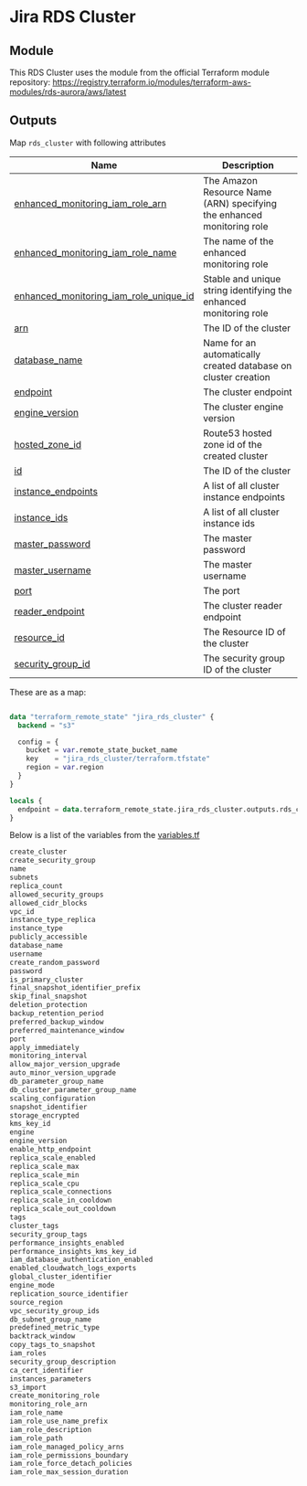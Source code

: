 # Jira RDS Cluster

## Module
This RDS Cluster uses the module from the official Terraform module repository:
https://registry.terraform.io/modules/terraform-aws-modules/rds-aurora/aws/latest

## Outputs

Map `rds_cluster` with following attributes

| Name | Description |
|------|-------------|
| <a name="output_enhanced_monitoring_iam_role_arn"></a> [enhanced\_monitoring\_iam\_role\_arn](#output\_enhanced\_monitoring\_iam\_role\_arn) | The Amazon Resource Name (ARN) specifying the enhanced monitoring role |
| <a name="output_enhanced_monitoring_iam_role_name"></a> [enhanced\_monitoring\_iam\_role\_name](#output\_enhanced\_monitoring\_iam\_role\_name) | The name of the enhanced monitoring role |
| <a name="output_enhanced_monitoring_iam_role_unique_id"></a> [enhanced\_monitoring\_iam\_role\_unique\_id](#output\_enhanced\_monitoring\_iam\_role\_unique\_id) | Stable and unique string identifying the enhanced monitoring role |
| <a name="output_arn"></a> [arn](#output\_arn) | The ID of the cluster |
| <a name="output_database_name"></a> [database\_name](#output\_database\_name) | Name for an automatically created database on cluster creation |
| <a name="output_endpoint"></a> [endpoint](#output\_endpoint) | The cluster endpoint |
| <a name="output_engine_version"></a> [engine\_version](#output\_engine\_version) | The cluster engine version |
| <a name="output_hosted_zone_id"></a> [hosted\_zone\_id](#output\_hosted\_zone\_id) | Route53 hosted zone id of the created cluster |
| <a name="output_id"></a> [id](#output\_id) | The ID of the cluster |
| <a name="output_instance_endpoints"></a> [instance\_endpoints](#output\_instance\_endpoints) | A list of all cluster instance endpoints |
| <a name="output_instance_ids"></a> [instance\_ids](#output\_instance\_ids) | A list of all cluster instance ids |
| <a name="output_master_password"></a> [master\_password](#output\_master\_password) | The master password |
| <a name="output_master_username"></a> [master\_username](#output\_master\_username) | The master username |
| <a name="output_port"></a> [port](#output\_port) | The port |
| <a name="output_reader_endpoint"></a> [reader\_endpoint](#output\_reader\_endpoint) | The cluster reader endpoint |
| <a name="output_resource_id"></a> [resource\_id](#output\_resource\_id) | The Resource ID of the cluster |
| <a name="output_security_group_id"></a> [security\_group\_id](#output\_security\_group\_id) | The security group ID of the cluster |

These are as a map:
```terraform

data "terraform_remote_state" "jira_rds_cluster" {
  backend = "s3"

  config = {
    bucket = var.remote_state_bucket_name
    key    = "jira_rds_cluster/terraform.tfstate"
    region = var.region
  }
}

locals {
  endpoint = data.terraform_remote_state.jira_rds_cluster.outputs.rds_cluster["endpoint"]  
}

```


Below is a list of the variables from the [variables.tf](https://github.com/terraform-aws-modules/terraform-aws-rds-aurora/blob/3e08cb6b164c869a87cf89beeb032b95eafe5926/variables.tf)

```js
create_cluster
create_security_group
name
subnets
replica_count
allowed_security_groups
allowed_cidr_blocks
vpc_id
instance_type_replica
instance_type
publicly_accessible
database_name
username
create_random_password
password
is_primary_cluster
final_snapshot_identifier_prefix
skip_final_snapshot
deletion_protection
backup_retention_period
preferred_backup_window
preferred_maintenance_window
port
apply_immediately
monitoring_interval
allow_major_version_upgrade
auto_minor_version_upgrade
db_parameter_group_name
db_cluster_parameter_group_name
scaling_configuration
snapshot_identifier
storage_encrypted
kms_key_id
engine
engine_version
enable_http_endpoint
replica_scale_enabled
replica_scale_max
replica_scale_min
replica_scale_cpu
replica_scale_connections
replica_scale_in_cooldown
replica_scale_out_cooldown
tags
cluster_tags
security_group_tags
performance_insights_enabled
performance_insights_kms_key_id
iam_database_authentication_enabled
enabled_cloudwatch_logs_exports
global_cluster_identifier
engine_mode
replication_source_identifier
source_region
vpc_security_group_ids
db_subnet_group_name
predefined_metric_type
backtrack_window
copy_tags_to_snapshot
iam_roles
security_group_description
ca_cert_identifier
instances_parameters
s3_import
create_monitoring_role
monitoring_role_arn
iam_role_name
iam_role_use_name_prefix
iam_role_description
iam_role_path
iam_role_managed_policy_arns
iam_role_permissions_boundary
iam_role_force_detach_policies
iam_role_max_session_duration
```
